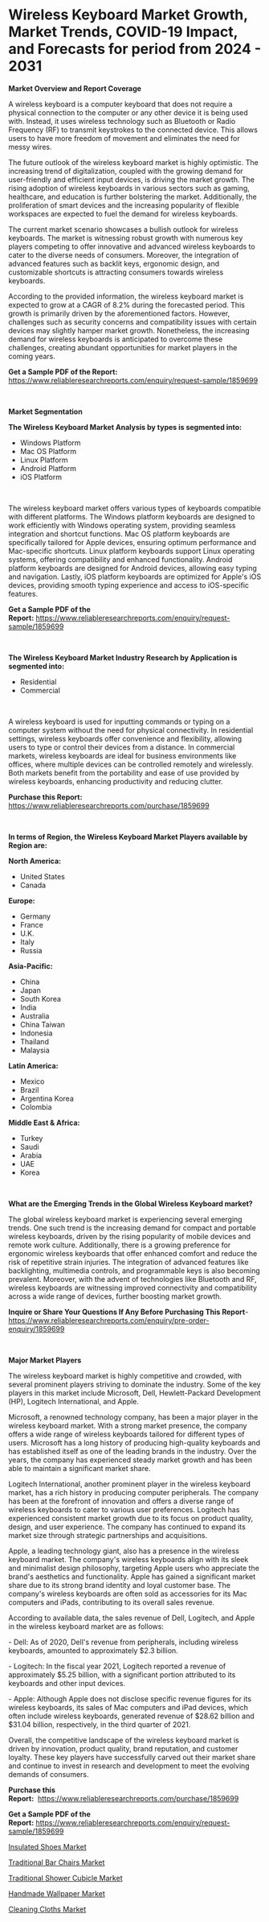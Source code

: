 <p><h1>Wireless Keyboard Market Growth, Market Trends, COVID-19 Impact, and Forecasts for period from 2024 - 2031</h1></p><p><strong>Market Overview and Report Coverage</strong></p>
<p><p>A wireless keyboard is a computer keyboard that does not require a physical connection to the computer or any other device it is being used with. Instead, it uses wireless technology such as Bluetooth or Radio Frequency (RF) to transmit keystrokes to the connected device. This allows users to have more freedom of movement and eliminates the need for messy wires.</p><p>The future outlook of the wireless keyboard market is highly optimistic. The increasing trend of digitalization, coupled with the growing demand for user-friendly and efficient input devices, is driving the market growth. The rising adoption of wireless keyboards in various sectors such as gaming, healthcare, and education is further bolstering the market. Additionally, the proliferation of smart devices and the increasing popularity of flexible workspaces are expected to fuel the demand for wireless keyboards.</p><p>The current market scenario showcases a bullish outlook for wireless keyboards. The market is witnessing robust growth with numerous key players competing to offer innovative and advanced wireless keyboards to cater to the diverse needs of consumers. Moreover, the integration of advanced features such as backlit keys, ergonomic design, and customizable shortcuts is attracting consumers towards wireless keyboards.</p><p>According to the provided information, the wireless keyboard market is expected to grow at a CAGR of 8.2% during the forecasted period. This growth is primarily driven by the aforementioned factors. However, challenges such as security concerns and compatibility issues with certain devices may slightly hamper market growth. Nonetheless, the increasing demand for wireless keyboards is anticipated to overcome these challenges, creating abundant opportunities for market players in the coming years.</p></p>
<p><strong>Get a Sample PDF of the Report:</strong> <a href="https://www.reliableresearchreports.com/enquiry/request-sample/1859699">https://www.reliableresearchreports.com/enquiry/request-sample/1859699</a></p>
<p>&nbsp;</p>
<p><strong>Market Segmentation</strong></p>
<p><strong>The Wireless Keyboard Market Analysis by types is segmented into:</strong></p>
<p><ul><li>Windows Platform</li><li>Mac OS Platform</li><li>Linux Platform</li><li>Android Platform</li><li>iOS Platform</li></ul></p>
<p>&nbsp;</p>
<p><p>The wireless keyboard market offers various types of keyboards compatible with different platforms. The Windows platform keyboards are designed to work efficiently with Windows operating system, providing seamless integration and shortcut functions. Mac OS platform keyboards are specifically tailored for Apple devices, ensuring optimum performance and Mac-specific shortcuts. Linux platform keyboards support Linux operating systems, offering compatibility and enhanced functionality. Android platform keyboards are designed for Android devices, allowing easy typing and navigation. Lastly, iOS platform keyboards are optimized for Apple's iOS devices, providing smooth typing experience and access to iOS-specific features.</p></p>
<p><strong>Get a Sample PDF of the Report:</strong>&nbsp;<a href="https://www.reliableresearchreports.com/enquiry/request-sample/1859699">https://www.reliableresearchreports.com/enquiry/request-sample/1859699</a></p>
<p>&nbsp;</p>
<p><strong>The Wireless Keyboard Market Industry Research by Application is segmented into:</strong></p>
<p><ul><li>Residential</li><li>Commercial</li></ul></p>
<p>&nbsp;</p>
<p><p>A wireless keyboard is used for inputting commands or typing on a computer system without the need for physical connectivity. In residential settings, wireless keyboards offer convenience and flexibility, allowing users to type or control their devices from a distance. In commercial markets, wireless keyboards are ideal for business environments like offices, where multiple devices can be controlled remotely and wirelessly. Both markets benefit from the portability and ease of use provided by wireless keyboards, enhancing productivity and reducing clutter.</p></p>
<p><strong>Purchase this Report:</strong>&nbsp; <a href="https://www.reliableresearchreports.com/purchase/1859699">https://www.reliableresearchreports.com/purchase/1859699</a></p>
<p>&nbsp;</p>
<p><strong>In terms of Region, the Wireless Keyboard Market Players available by Region are:</strong></p>
<p>
    <p> <strong> North America: </strong>
        <ul>
            <li>United States</li>
            <li>Canada</li>
        </ul>
        </p> 
    <p> <strong> Europe: </strong>
        <ul>
            <li>Germany</li>
            <li>France</li>
            <li>U.K.</li>
            <li>Italy</li>
            <li>Russia</li>
        </ul>
        </p> 
    <p> <strong> Asia-Pacific: </strong>
        <ul>
            <li>China</li>
            <li>Japan</li>
            <li>South Korea</li>
            <li>India</li>
            <li>Australia</li>
            <li>China Taiwan</li>
            <li>Indonesia</li>
            <li>Thailand</li>
            <li>Malaysia</li>
        </ul>
        </p> 
    <p> <strong> Latin America: </strong>
        <ul>
            <li>Mexico</li>
            <li>Brazil</li>
            <li>Argentina Korea</li>
            <li>Colombia</li>
        </ul>
        </p> 
    <p> <strong> Middle East & Africa: </strong>
        <ul>
            <li>Turkey</li>
            <li>Saudi</li>
            <li>Arabia</li>
            <li>UAE</li>
            <li>Korea</li>
        </ul>
    </p>
    </p>
<p>&nbsp;</p>
<p><strong>What are the Emerging Trends in the Global Wireless Keyboard market?</strong></p>
<p><p>The global wireless keyboard market is experiencing several emerging trends. One such trend is the increasing demand for compact and portable wireless keyboards, driven by the rising popularity of mobile devices and remote work culture. Additionally, there is a growing preference for ergonomic wireless keyboards that offer enhanced comfort and reduce the risk of repetitive strain injuries. The integration of advanced features like backlighting, multimedia controls, and programmable keys is also becoming prevalent. Moreover, with the advent of technologies like Bluetooth and RF, wireless keyboards are witnessing improved connectivity and compatibility across a wide range of devices, further boosting market growth.</p></p>
<p><strong>Inquire or Share Your Questions If Any Before Purchasing This Report</strong>- <a href="https://www.reliableresearchreports.com/enquiry/pre-order-enquiry/1859699">https://www.reliableresearchreports.com/enquiry/pre-order-enquiry/1859699</a></p>
<p>&nbsp;</p>
<p><strong>Major Market Players</strong></p>
<p><p>The wireless keyboard market is highly competitive and crowded, with several prominent players striving to dominate the industry. Some of the key players in this market include Microsoft, Dell, Hewlett-Packard Development (HP), Logitech International, and Apple.</p><p>Microsoft, a renowned technology company, has been a major player in the wireless keyboard market. With a strong market presence, the company offers a wide range of wireless keyboards tailored for different types of users. Microsoft has a long history of producing high-quality keyboards and has established itself as one of the leading brands in the industry. Over the years, the company has experienced steady market growth and has been able to maintain a significant market share.</p><p>Logitech International, another prominent player in the wireless keyboard market, has a rich history in producing computer peripherals. The company has been at the forefront of innovation and offers a diverse range of wireless keyboards to cater to various user preferences. Logitech has experienced consistent market growth due to its focus on product quality, design, and user experience. The company has continued to expand its market size through strategic partnerships and acquisitions.</p><p>Apple, a leading technology giant, also has a presence in the wireless keyboard market. The company's wireless keyboards align with its sleek and minimalist design philosophy, targeting Apple users who appreciate the brand's aesthetics and functionality. Apple has gained a significant market share due to its strong brand identity and loyal customer base. The company's wireless keyboards are often sold as accessories for its Mac computers and iPads, contributing to its overall sales revenue.</p><p>According to available data, the sales revenue of Dell, Logitech, and Apple in the wireless keyboard market are as follows:</p><p>- Dell: As of 2020, Dell's revenue from peripherals, including wireless keyboards, amounted to approximately $2.3 billion.</p><p>- Logitech: In the fiscal year 2021, Logitech reported a revenue of approximately $5.25 billion, with a significant portion attributed to its keyboards and other input devices.</p><p>- Apple: Although Apple does not disclose specific revenue figures for its wireless keyboards, its sales of Mac computers and iPad devices, which often include wireless keyboards, generated revenue of $28.62 billion and $31.04 billion, respectively, in the third quarter of 2021.</p><p>Overall, the competitive landscape of the wireless keyboard market is driven by innovation, product quality, brand reputation, and customer loyalty. These key players have successfully carved out their market share and continue to invest in research and development to meet the evolving demands of consumers.</p></p>
<p><strong>Purchase this Report:</strong>&nbsp;&nbsp;<a href="https://www.reliableresearchreports.com/purchase/1859699">https://www.reliableresearchreports.com/purchase/1859699</a></p>
<p></p>
<p><strong>Get a Sample PDF of the Report:</strong>&nbsp;<a href="https://www.reliableresearchreports.com/enquiry/request-sample/1859699">https://www.reliableresearchreports.com/enquiry/request-sample/1859699</a></p>
<p><p><a href="https://github.com/mabutironaldo/Market-Research-Report-List-2/blob/main/insulated-shoes-market.md">Insulated Shoes Market</a></p><p><a href="https://github.com/castoriffic/Market-Research-Report-List-2/blob/main/traditional-bar-chairs-market.md">Traditional Bar Chairs Market</a></p><p><a href="https://github.com/ashepherd82/Market-Research-Report-List-2/blob/main/traditional-shower-cubicle-market.md">Traditional Shower Cubicle Market</a></p><p><a href="https://github.com/FassouRP/Market-Research-Report-List-2/blob/main/handmade-wallpaper-market.md">Handmade Wallpaper Market</a></p><p><a href="https://github.com/rexevange/Market-Research-Report-List-2/blob/main/cleaning-cloths-market.md">Cleaning Cloths Market</a></p></p>